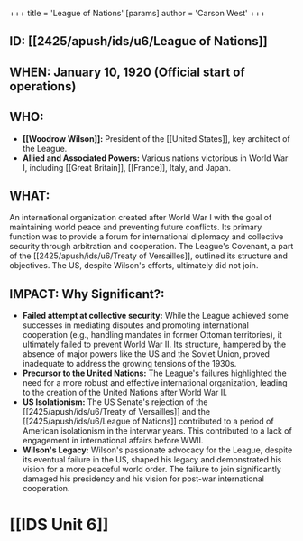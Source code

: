 +++
 title = 'League of Nations'
[params]
	author = 'Carson West'
+++
## ID: [[2425/apush/ids/u6/League of Nations]]

## WHEN: January 10, 1920 (Official start of operations)

## WHO:
* **[[Woodrow Wilson]]:**  President of the [[United States]], key architect of the League.
* **Allied and Associated Powers:**  Various nations victorious in World War I, including [[Great Britain]], [[France]], Italy, and Japan.

## WHAT:
An international organization created after World War I with the goal of maintaining world peace and preventing future conflicts.  Its primary function was to provide a forum for international diplomacy and collective security through arbitration and cooperation.  The League's Covenant, a part of the [[2425/apush/ids/u6/Treaty of Versailles]], outlined its structure and objectives.  The US, despite Wilson's efforts, ultimately did not join.

## IMPACT: Why Significant?:
* **Failed attempt at collective security:** While the League achieved some successes in mediating disputes and promoting international cooperation (e.g., handling mandates in former Ottoman territories), it ultimately failed to prevent World War II.  Its structure, hampered by the absence of major powers like the US and the Soviet Union, proved inadequate to address the growing tensions of the 1930s.
* **Precursor to the United Nations:** The League's failures highlighted the need for a more robust and effective international organization, leading to the creation of the United Nations after World War II.
* **US Isolationism:** The US Senate's rejection of the [[2425/apush/ids/u6/Treaty of Versailles]] and the [[2425/apush/ids/u6/League of Nations]] contributed to a period of American isolationism in the interwar years. This contributed to a lack of engagement in international affairs before WWII.
* **Wilson's Legacy:** Wilson's passionate advocacy for the League, despite its eventual failure in the US, shaped his legacy and demonstrated his vision for a more peaceful world order.  The failure to join significantly damaged his presidency and his vision for post-war international cooperation.


# [[IDS Unit 6]]